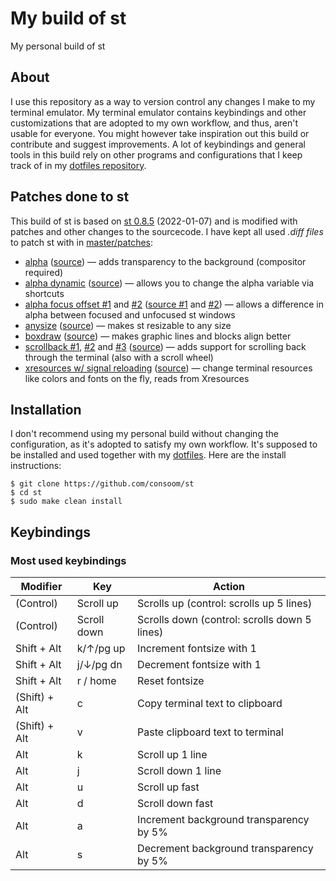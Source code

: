 # My build of st

My personal build of st

## About
I use this repository as a way to version control any changes I make to my terminal emulator. My terminal emulator contains keybindings and other customizations that are adopted to my own workflow, and thus, aren't usable for everyone. You might however take inspiration out this build or contribute and suggest improvements. A lot of keybindings and general tools in this build rely on other programs and configurations that I keep track of in my [dotfiles repository](https://github.com/consoom/comfydots).

## Patches done to st
This build of st is based on [st 0.8.5](https://dl.suckless.org/st/st-0.8.5.tar.gz) (2022-01-07) and is modified with patches and other changes to the sourcecode. I have kept all used *.diff files* to patch st with in [master/patches](https://github.com/consoom/st/tree/master/patches):

- [alpha](https://github.com/consoom/st/blob/main/patches/st-alpha-20220206-0.8.5.diff) ([source](https://st.suckless.org/patches/alpha/)) — adds transparency to the background (compositor required)
- [alpha dynamic](https://github.com/consoom/st/blob/main/patches/st-alpha-dynamic-73a6020865607018f6442317e7f94fb5d54a7016.diff) ([source](https://github.com/LukeSmithxyz/st/commit/73a6020865607018f6442317e7f94fb5d54a7016)) — allows you to change the alpha variable via shortcuts
- [alpha focus offset #1](https://github.com/consoom/st/blob/main/patches/st-focus-69925ee23b8b1590f65e1f71f2d9ea5156629868.diff) and [#2](https://github.com/consoom/st/blob/main/patches/st-alpha-focus-offset-bb56685063532f732f4fbdba1d890931dad3d891.diff) ([source #1](https://github.com/LukeSmithxyz/st/commit/69925ee23b8b1590f65e1f71f2d9ea5156629868) and [#2](https://github.com/LukeSmithxyz/st/commit/bb56685063532f732f4fbdba1d890931dad3d891)) — allows a difference in alpha between focused and unfocused st windows
- [anysize](https://github.com/consoom/st/blob/main/patches/st-anysize-0.8.4.diff) ([source](https://st.suckless.org/patches/anysize/)) — makes st resizable to any size
- [boxdraw](https://github.com/consoom/st/blob/main/patches/st-boxdraw_v2-0.8.5.diff) ([source](https://st.suckless.org/patches/boxdraw/)) — makes graphic lines and blocks align better
- [scrollback #1](https://github.com/consoom/st/blob/main/patches/st-scrollback-ringbuffer-0.8.5.diff), [#2](https://github.com/consoom/st/blob/main/patches/st-scrollback-mouse-20220127-2c5edf2.diff) and [#3](https://github.com/consoom/st/blob/main/patches/st-scrollback-mouse-altscreen-20220127-2c5edf2.diff) ([source](https://st.suckless.org/patches/scrollback/)) — adds support for scrolling back through the terminal (also with a scroll wheel)
- [xresources w/ signal reloading](https://github.com/consoom/st/blob/main/patches/st-xresources-signal-reloading-20220407-ef05519.diff) ([source](https://st.suckless.org/patches/xresources-with-reload-signal/)) — change terminal resources like colors and fonts on the fly, reads from Xresources

## Installation
I don't recommend using my personal build without changing the configuration, as it's adopted to satisfy my own workflow. It's supposed to be installed and used  together with my [dotfiles](https://github.com/consoom/comfydots). Here are the install instructions:
```
$ git clone https://github.com/consoom/st
$ cd st
$ sudo make clean install
```

## Keybindings

### Most used keybindings
| **Modifier**            | **Key**   | **Action**                                        |
|-------------------------|-----------|---------------------------------------------------|
|        (Control)        | Scroll up | Scrolls up (control: scrolls up 5 lines)          |
|        (Control)        |Scroll down| Scrolls down (control: scrolls down 5 lines)      |
|       Shift + Alt       | k/↑/pg up | Increment fontsize with 1                         |
|       Shift + Alt       | j/↓/pg dn | Decrement fontsize with 1                         |
|       Shift + Alt       | r / home  | Reset fontsize                                    |
|      (Shift) + Alt      |     c     | Copy terminal text to clipboard                   |
|      (Shift) + Alt      |     v     | Paste clipboard text to terminal                  |
|           Alt           |     k     | Scroll up 1 line                                  |
|           Alt           |     j     | Scroll down 1 line                                |
|           Alt           |     u     | Scroll up fast                                    |
|           Alt           |     d     | Scroll down fast                                  |
|           Alt           |     a     | Increment background transparency by 5%           |
|           Alt           |     s     | Decrement background transparency by 5%           |
